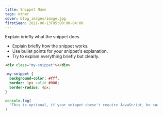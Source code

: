 ```yaml
---
title: Snippet Name
tags: other
cover: blog_images/image.jpg
firstSeen: 2021-06-13T05:00:00-04:00
---
```


Explain briefly what the snippet does.

- Explain briefly how the snippet works.
- Use bullet points for your snippet's explanation.
- Try to explain everything briefly but clearly.

```html
<div class="my-snippet"></div>
```

```css
.my-snippet {
  background-color: #fff;
  border: 1px solid #000;
  border-radius: 4px;
}
```

```js
console.log(
  "This is optional, if your snippet doesn't require JavaScript, be sure to delete this block!"
)
```
